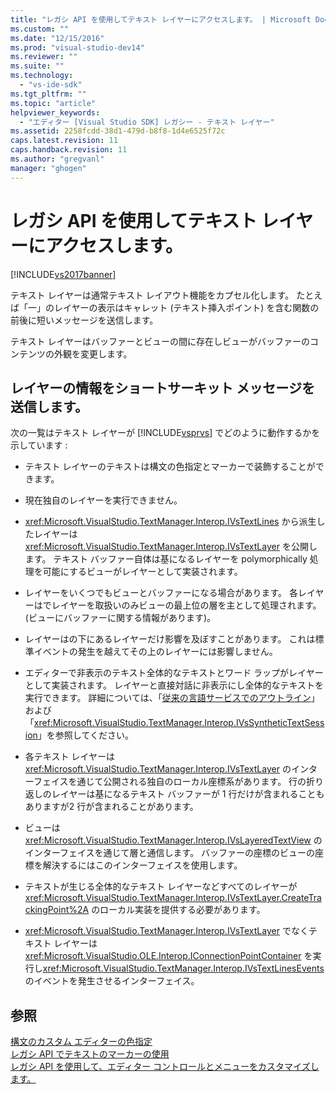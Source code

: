 ```yaml
---
title: "レガシ API を使用してテキスト レイヤーにアクセスします。 | Microsoft Docs"
ms.custom: ""
ms.date: "12/15/2016"
ms.prod: "visual-studio-dev14"
ms.reviewer: ""
ms.suite: ""
ms.technology: 
  - "vs-ide-sdk"
ms.tgt_pltfrm: ""
ms.topic: "article"
helpviewer_keywords: 
  - "エディター [Visual Studio SDK] レガシー - テキスト レイヤー"
ms.assetid: 2258fcdd-38d1-479d-b8f8-1d4e6525f72c
caps.latest.revision: 11
caps.handback.revision: 11
ms.author: "gregvanl"
manager: "ghogen"
---
```

# レガシ API を使用してテキスト レイヤーにアクセスします。
[!INCLUDE[vs2017banner](../code-quality/includes/vs2017banner.md)]

テキスト レイヤーは通常テキスト レイアウト機能をカプセル化します。  たとえば「一」のレイヤーの表示はキャレット \(テキスト挿入ポイント\) を含む関数の前後に短いメッセージを送信します。  
  
 テキスト レイヤーはバッファーとビューの間に存在しビューがバッファーのコンテンツの外観を変更します。  
  
## レイヤーの情報をショートサーキット メッセージを送信します。  
 次の一覧はテキスト レイヤーが [!INCLUDE[vsprvs](../code-quality/includes/vsprvs_md.md)] でどのように動作するかを示しています :  
  
-   テキスト レイヤーのテキストは構文の色指定とマーカーで装飾することができます。  
  
-   現在独自のレイヤーを実行できません。  
  
-   <xref:Microsoft.VisualStudio.TextManager.Interop.IVsTextLines> から派生したレイヤーは <xref:Microsoft.VisualStudio.TextManager.Interop.IVsTextLayer> を公開します。  テキスト バッファー自体は基になるレイヤーを polymorphically 処理を可能にするビューがレイヤーとして実装されます。  
  
-   レイヤーをいくつでもビューとバッファーになる場合があります。  各レイヤーはでレイヤーを取扱いのみビューの最上位の層を主として処理されます。  \(ビューにバッファーに関する情報があります\)。  
  
-   レイヤーはの下にあるレイヤーだけ影響を及ぼすことがあります。  これは標準イベントの発生を越えてその上のレイヤーには影響しません。  
  
-   エディターで非表示のテキスト全体的なテキストとワード ラップがレイヤーとして実装されます。  レイヤーと直接対話に非表示にし全体的なテキストを実行できます。  詳細については、「[従来の言語サービスでのアウトライン](../extensibility/internals/outlining-in-a-legacy-language-service.md)」および「<xref:Microsoft.VisualStudio.TextManager.Interop.IVsSyntheticTextSession>」を参照してください。  
  
-   各テキスト レイヤーは <xref:Microsoft.VisualStudio.TextManager.Interop.IVsTextLayer> のインターフェイスを通じて公開される独自のローカル座標系があります。  行の折り返しのレイヤーは基になるテキスト バッファーが 1 行だけが含まれることもありますが2 行が含まれることがあります。  
  
-   ビューは <xref:Microsoft.VisualStudio.TextManager.Interop.IVsLayeredTextView> のインターフェイスを通じて層と通信します。  バッファーの座標のビューの座標を解決するにはこのインターフェイスを使用します。  
  
-   テキストが生じる全体的なテキスト レイヤーなどすべてのレイヤーが <xref:Microsoft.VisualStudio.TextManager.Interop.IVsTextLayer.CreateTrackingPoint%2A> のローカル実装を提供する必要があります。  
  
-   <xref:Microsoft.VisualStudio.TextManager.Interop.IVsTextLayer> でなくテキスト レイヤーは <xref:Microsoft.VisualStudio.OLE.Interop.IConnectionPointContainer> を実行し<xref:Microsoft.VisualStudio.TextManager.Interop.IVsTextLinesEvents> のイベントを発生させるインターフェイス。  
  
## 参照  
 [構文のカスタム エディターの色指定](../extensibility/syntax-coloring-in-custom-editors.md)   
 [レガシ API でテキストのマーカーの使用](../extensibility/using-text-markers-with-the-legacy-api.md)   
 [レガシ API を使用して、エディター コントロールとメニューをカスタマイズします。](../extensibility/customizing-editor-controls-and-menus-by-using-the-legacy-api.md)
